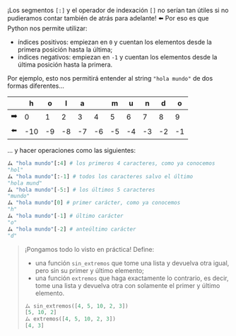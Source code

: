¡Los segmentos `[:]` y el operador de indexación `[]` no serían tan útiles si no pudieramos contar también de atrás para adelante! :arrow_left: Por eso es que Python nos permite utilizar:

 * índices positivos: empiezan en `0` y cuentan los elementos desde la primera posición hasta la última;
 * índices negativos: empiezan en `-1` y cuentan los elementos desde la última posición hasta la primera.

Por ejemplo, esto nos permitirá entender al string `"hola mundo"` de dos formas diferentes...

<table class="table table-bordered">
<thead>
  <tr>
    <th></th>
    <th>h</th>
    <th>o</th>
    <th>l</th>
    <th>a</th>
    <th></th>
    <th>m</th>
    <th>u</th>
    <th>n</th>
    <th>d</th>
    <th>o</th>
  </tr>
</thead>
<tbody>
  <tr>
    <td>➡️</td>
    <td>0</td>
    <td>1</td>
    <td>2</td>
    <td>3</td>
    <td>4</td>
    <td>5</td>
    <td>6</td>
    <td>7</td>
    <td>8</td>
    <td>9</td>
  </tr>
  <tr>
    <td>⬅️</td>
    <td>-10</td>
    <td>-9</td>
    <td>-8</td>
    <td>-7</td>
    <td>-6</td>
    <td>-5</td>
    <td>-4</td>
    <td>-3</td>
    <td>-2</td>
    <td>-1</td>
  </tr>
</tbody>
</table>


... y hacer operaciones como las siguientes: 

```python
ム "hola mundo"[:4] # los primeros 4 caracteres, como ya conocemos
"hol" 
ム "hola mundo"[:-1] # todos los caracteres salvo el último
"hola mund" 
ム "hola mundo"[-5:] # los últimos 5 caracteres
"mundo"
ム "hola mundo"[0] # primer carácter, como ya conocemos
"h" 
ム "hola mundo"[-1] # último carácter
"o"                 
ム "hola mundo"[-2] # anteúltimo carácter
"d"
```

> ¡Pongamos todo lo visto en práctica! Define: 
> 
>  * una función `sin_extremos` que tome una lista y devuelva otra igual, pero sin su primer y último elemento;
>  * una función `extremos` que haga exactamente lo contrario, es decir, tome una lista y devuelva otra con solamente el primer y último elemento. 
> 
> ```python
> ム sin_extremos([4, 5, 10, 2, 3])
> [5, 10, 2]
> ム extremos([4, 5, 10, 2, 3])
> [4, 3]
> ```